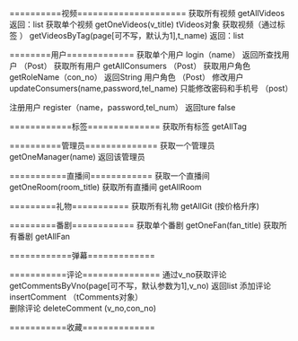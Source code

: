 ==========视频=====================
获取所有视频    getAllVideos              返回：list<TVideos>
获取单个视频    getOneVideos(v_title)            tVideos对象
获取视频（通过标签 ）  getVideosByTag(page[可不写，默认为1],t_name)       返回：list<TVideos>


========用户=============
获取单个用户   login（name）    返回所查找用户         （Post）
获取所有用户   getAllConsumers       			           （Post）
获取用户角色   getRoleName（con_no）   返回String 用户角色       （Post）
修改用户         updateConsumers(name,password,tel_name)   只能修改密码和手机号   （post）

注册用户      register（name，password,tel_num）  返回ture            false


============标签==============
获取所有标签    getAllTag


==========管理员==============
获取一个管理员   getOneManager(name)    返回该管理员

===========直播间============
获取一个直播间   getOneRoom(room_title) 
获取所有直播间   getAllRoom

=========礼物===========
获取所有礼物  getAllGit      (按价格升序)

=========番剧============
获取单个番剧  getOneFan(fan_title)
获取所有番剧  getAllFan

============弹幕=============



===========评论===============
通过v_no获取评论      getCommentsByVno(page[可不写，默认参数为1],v_no)          返回list
添加评论       insertComment （tComments对象）   
删除评论      deleteComment  (v_no,con_no)

===========收藏==============



